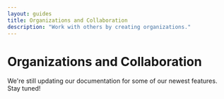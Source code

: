 ```yaml
---
layout: guides
title: Organizations and Collaboration
description: "Work with others by creating organizations."
---
```


<h1 class='page-header'>Organizations and Collaboration</h1>

<p class='lead'>We're still updating our documentation for some of our newest features. Stay tuned!</p>
<!--<p class='lead'>Organizations allow you to work on the same projects with multiple users. It's the best way to collaborate on Divshot!</p>-->